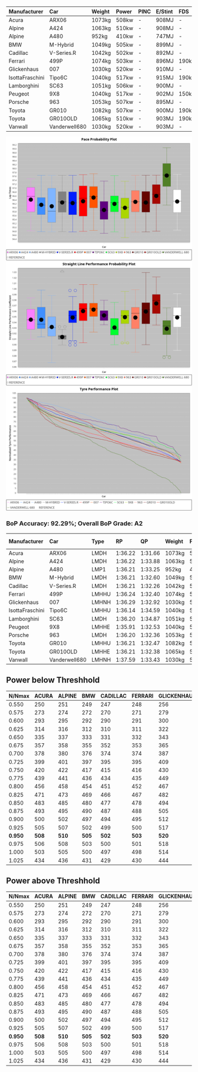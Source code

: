 |Manufacturer|Car|Weight|Power|PINC|E/Stint|FDS|
|:-|:-|:-|:-|:-|:-|:-|
|Acura|ARX06|1073kg|508kw|-|908MJ|-|
|Alpine|A424|1063kg|510kw|-|908MJ|-|
|Alpine|A480|952kg|410kw|-|747MJ|-|
|BMW|M-Hybrid|1049kg|505kw|-|899MJ|-|
|Cadillac|V-Series.R|1042kg|502kw|-|892MJ|-|
|Ferrari|499P|1074kg|503kw|-|896MJ|190kph|
|Glickenhaus|007|1030kg|520kw|-|910MJ|-|
|IsottaFraschini|Tipo6C|1040kg|517kw|-|915MJ|190kph|
|Lamborghini|SC63|1051kg|506kw|-|900MJ|-|
|Peugeot|9X8|1040kg|517kw|-|902MJ|150kph|
|Porsche|963|1053kg|507kw|-|895MJ|-|
|Toyota|GR010|1082kg|507kw|-|900MJ|190kph|
|Toyota|GR010OLD|1065kg|510kw|-|903MJ|190kph|
|Vanwall|Vanderwell680|1030kg|520kw|-|903MJ|-|

![PACECHART](./IMG/ACOMETHOD.png)
![STRAIGHTLINEPERFORMANCECHART](./IMG/ACOMETHOD_sp.png)
![TYREPERFORMANCECHART](./IMG/ACOMETHOD_tw.png)

### BoP Accuracy: 92.29%; Overall BoP Grade: A2
|Manufacturer|Car|Type|RP|QP|Weight|Power¹|Threshhold|PINC|Power²|E/Stint|AVG Vmax|FDS|RDLC|L/Stint|BOP-Grade|ModelAccuracy|ModelPoints|Match%|
|:-|:-|:-|:-|:-|:-|:-|:-|:-|:-|:-|:-|:-|:-|:-|:-|:-|:-|:-|
|Acura|ARX06|LMDH|1:36.22|1:31.66|1073kg|508kw|210.0kph|-|508kw|908MJ|292.16kph|-|0.99|37|-A2|100.00%|995|92.43%|
|Alpine|A424|LMDH|1:36.22|1:33.88|1063kg|510kw|210.0kph|-|510kw|908MJ|292.62kph|-|1.00|37|~A1|80.53%|517|96.62%|
|Alpine|A480|LMP1|1:36.21|1:33.25|952kg|410kw|210.0kph|-|410kw|747MJ|287.91kph|-|0.97|35|~A1|56.35%|794|100.00%|
|BMW|M-Hybrid|LMDH|1:36.21|1:32.60|1049kg|505kw|210.0kph|-|505kw|899MJ|288.98kph|-|1.02|37|~A1|96.62%|1656|97.78%|
|Cadillac|V-Series.R|LMDH|1:36.21|1:32.26|1042kg|502kw|210.0kph|-|502kw|892MJ|292.95kph|-|1.02|37|~A1|90.68%|2081|100.00%|
|Ferrari|499P|LMHHU|1:36.24|1:32.40|1074kg|503kw|210.0kph|-|503kw|896MJ|294.12kph|190kph|1.02|37|~A1|94.63%|2574|100.00%|
|Glickenhaus|007|LMHNH|1:36.29|1:32.92|1030kg|520kw|210.0kph|-|520kw|910MJ|297.34kph|-|0.96|37|~A1|94.93%|1610|100.00%|
|IsottaFraschini|Tipo6C|LMHHU|1:36.14|1:34.59|1040kg|517kw|210.0kph|-|517kw|915MJ|295.13kph|190kph|1.06|37|+B1|66.67%|96|85.56%|
|Lamborghini|SC63|LMDH|1:36.20|1:34.87|1051kg|506kw|210.0kph|-|506kw|900MJ|290.58kph|-|1.04|37|+A2|92.15%|399|94.43%|
|Peugeot|9X8|LMHHE|1:35.91|1:32.53|1040kg|517kw|210.0kph|-|517kw|902MJ|293.87kph|150kph|1.02|37|-B1|83.80%|2473|88.81%|
|Porsche|963|LMDH|1:36.20|1:32.36|1053kg|507kw|210.0kph|-|507kw|895MJ|293.36kph|-|1.01|37|~A1|95.67%|5902|98.52%|
|Toyota|GR010|LMHHU|1:36.21|1:32.47|1082kg|507kw|210.0kph|-|507kw|900MJ|294.02kph|190kph|1.01|37|~A1|91.69%|3310|100.00%|
|Toyota|GR010OLD|LMHHE|1:36.21|1:32.38|1065kg|510kw|210.0kph|-|510kw|903MJ|297.05kph|190kph|1.02|37|~A1|85.24%|1322|100.00%|
|Vanwall|Vanderwell680|LMHNH|1:37.59|1:33.43|1030kg|520kw|210.0kph|-|520kw|903MJ|291.24kph|-|1.01|37|+Ω1|93.72%|627|37.89%|

## Power below Threshhold
|N/Nmax|ACURA|ALPINE|BMW|CADILLAC|FERRARI|GLICKENHAUS|ISOTTAFRASCHINI|LAMBORGHINI|PEUGEOT|PORSCHE|TOYOTA|TOYOTA|VANWALL|​|RPM|A480|
|:-|:-|:-|:-|:-|:-|:-|:-|:-|:-|:-|:-|:-|:-|:-|:-|:-|
|0.550|250|251|249|247|248|256|255|249|255|250|250|251|256|​|--|-|
|0.575|273|274|272|270|271|279|278|272|278|273|273|274|279|​|--|-|
|0.600|293|295|292|290|291|300|298|292|298|293|293|295|300|​|--|-|
|0.625|314|316|312|310|311|322|320|313|320|314|314|316|322|​|--|-|
|0.650|335|337|333|331|332|343|341|334|341|335|335|337|343|​|--|-|
|0.675|357|358|355|352|353|365|363|355|363|356|356|358|365|​|--|-|
|0.700|378|380|376|374|374|387|385|377|385|377|377|380|387|​|--|-|
|0.725|399|401|397|395|395|409|407|398|407|399|399|401|409|​|--|-|
|0.750|420|422|417|415|416|430|427|418|427|419|419|422|430|​|--|-|
|0.775|439|441|436|434|435|449|446|437|446|438|438|441|449|​|5000|241|
|0.800|456|458|454|451|452|467|464|454|464|455|455|458|467|​|5500|284|
|0.825|471|473|469|466|467|482|479|469|479|470|470|473|482|​|6000|318|
|0.850|483|485|480|477|478|494|491|481|491|482|482|485|494|​|6500|359|
|0.875|493|495|490|487|488|505|502|491|502|492|492|495|505|​|7000|401|
|0.900|500|502|497|494|495|512|509|498|509|499|499|502|512|​|7500|411|
|0.925|505|507|502|499|500|517|514|503|514|504|504|507|517|​|8000|407|
|**0.950**|**508**|**510**|**505**|**502**|**503**|**520**|**517**|**506**|**517**|**507**|**507**|**510**|**520**|**​**|**8500**|**410**|
|0.975|506|508|503|500|501|518|515|504|515|505|505|508|518|​|9000|205|
|1.000|503|505|500|497|498|514|511|501|511|502|502|505|514|​|--|-|
|1.025|434|436|431|429|430|444|441|432|441|433|433|436|444|​|--|-|

## Power above Threshhold
|N/Nmax|ACURA|ALPINE|BMW|CADILLAC|FERRARI|GLICKENHAUS|ISOTTAFRASCHINI|LAMBORGHINI|PEUGEOT|PORSCHE|TOYOTA|TOYOTA|VANWALL|​|RPM|A480|
|:-|:-|:-|:-|:-|:-|:-|:-|:-|:-|:-|:-|:-|:-|:-|:-|:-|
|0.550|250|251|249|247|248|256|255|249|255|250|250|251|256|​|--|-|
|0.575|273|274|272|270|271|279|278|272|278|273|273|274|279|​|--|-|
|0.600|293|295|292|290|291|300|298|292|298|293|293|295|300|​|--|-|
|0.625|314|316|312|310|311|322|320|313|320|314|314|316|322|​|--|-|
|0.650|335|337|333|331|332|343|341|334|341|335|335|337|343|​|--|-|
|0.675|357|358|355|352|353|365|363|355|363|356|356|358|365|​|--|-|
|0.700|378|380|376|374|374|387|385|377|385|377|377|380|387|​|--|-|
|0.725|399|401|397|395|395|409|407|398|407|399|399|401|409|​|--|-|
|0.750|420|422|417|415|416|430|427|418|427|419|419|422|430|​|--|-|
|0.775|439|441|436|434|435|449|446|437|446|438|438|441|449|​|5000|241|
|0.800|456|458|454|451|452|467|464|454|464|455|455|458|467|​|5500|284|
|0.825|471|473|469|466|467|482|479|469|479|470|470|473|482|​|6000|318|
|0.850|483|485|480|477|478|494|491|481|491|482|482|485|494|​|6500|359|
|0.875|493|495|490|487|488|505|502|491|502|492|492|495|505|​|7000|401|
|0.900|500|502|497|494|495|512|509|498|509|499|499|502|512|​|7500|411|
|0.925|505|507|502|499|500|517|514|503|514|504|504|507|517|​|8000|407|
|**0.950**|**508**|**510**|**505**|**502**|**503**|**520**|**517**|**506**|**517**|**507**|**507**|**510**|**520**|**​**|**8500**|**410**|
|0.975|506|508|503|500|501|518|515|504|515|505|505|508|518|​|9000|205|
|1.000|503|505|500|497|498|514|511|501|511|502|502|505|514|​|--|-|
|1.025|434|436|431|429|430|444|441|432|441|433|433|436|444|​|--|-|
